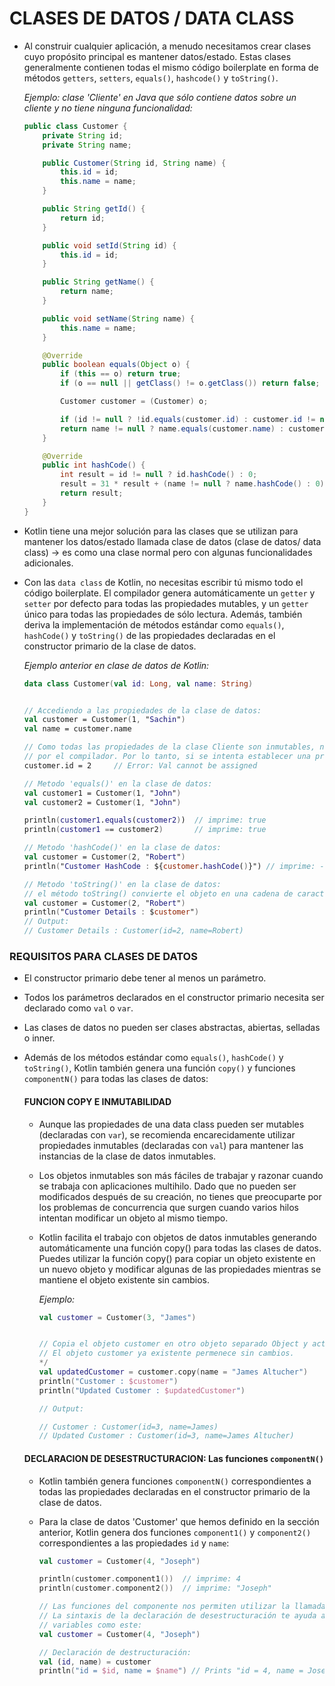 # CLASES DE DATOS / DATA CLASS

- Al construir cualquier aplicación, a menudo necesitamos crear clases cuyo propósito principal es mantener
datos/estado. Estas clases generalmente contienen todas el mismo código boilerplate en forma de métodos `getters`,
`setters`, `equals()`, `hashcode()` y `toString()`.

    *Ejemplo: clase 'Cliente' en Java que sólo contiene datos sobre un cliente y no tiene ninguna funcionalidad:*

    ```java
    public class Customer {
        private String id;
        private String name;

        public Customer(String id, String name) {
            this.id = id;
            this.name = name;
        }

        public String getId() {
            return id;
        }

        public void setId(String id) {
            this.id = id;
        }

        public String getName() {
            return name;
        }

        public void setName(String name) {
            this.name = name;
        }

        @Override
        public boolean equals(Object o) {
            if (this == o) return true;
            if (o == null || getClass() != o.getClass()) return false;

            Customer customer = (Customer) o;

            if (id != null ? !id.equals(customer.id) : customer.id != null) return false;
            return name != null ? name.equals(customer.name) : customer.name == null;
        }

        @Override
        public int hashCode() {
            int result = id != null ? id.hashCode() : 0;
            result = 31 * result + (name != null ? name.hashCode() : 0);
            return result;
        }
    }
    ```

- Kotlin tiene una mejor solución para las clases que se utilizan para mantener los datos/estado llamada clase de datos
(clase de datos/ data class) &rarr; es como una clase normal pero con algunas funcionalidades adicionales.

- Con las `data class` de Kotlin, no necesitas escribir tú mismo todo el código boilerplate. El
compilador genera automáticamente un `getter` y `setter` por defecto para todas las propiedades mutables, y un `getter`
único para todas las propiedades de sólo lectura. Además, también deriva la implementación de métodos estándar
como `equals()`, `hashCode()` y `toString()` de las propiedades declaradas en el constructor primario de la clase de datos.

    *Ejemplo anterior en clase de datos de Kotlin:*

    ```kotlin
    data class Customer(val id: Long, val name: String)


    // Accediendo a las propiedades de la clase de datos:
    val customer = Customer(1, "Sachin")
    val name = customer.name

    // Como todas las propiedades de la clase Cliente son inmutables, no hay ningún setter por defecto generado
    // por el compilador. Por lo tanto, si se intenta establecer una propiedad, el compilador dará un error:
    customer.id = 2     // Error: Val cannot be assigned

    // Metodo 'equals()' en la clase de datos:
    val customer1 = Customer(1, "John")
    val customer2 = Customer(1, "John")

    println(customer1.equals(customer2))  // imprime: true
    println(customer1 == customer2)       // imprime: true

    // Metodo 'hashCode()' en la clase de datos:
    val customer = Customer(2, "Robert")
    println("Customer HashCode : ${customer.hashCode()}") // imprime: -1841845792

    // Metodo 'toString()' en la clase de datos:
    // el método toString() convierte el objeto en una cadena de caracteres de la forma "ClassName(field1=value1, field2=value)"
    val customer = Customer(2, "Robert")
    println("Customer Details : $customer")
    // Output:
    // Customer Details : Customer(id=2, name=Robert)
    ```

### REQUISITOS PARA CLASES DE DATOS

- El constructor primario debe tener al menos un parámetro.
- Todos los parámetros declarados en el constructor primario necesita ser declarado como `val` o `var`.
- Las clases de datos no pueden ser clases abstractas, abiertas, selladas o inner.
- Además de los métodos estándar como `equals()`, `hashCode()` y `toString()`, Kotlin también genera una función `copy()` y funciones `componentN()` para todas las clases de datos:

    #### FUNCION COPY E INMUTABILIDAD

    - Aunque las propiedades de una data class pueden ser mutables (declaradas con `var`), se recomienda encarecidamente utilizar propiedades inmutables (declaradas con `val`) para mantener las instancias de la clase de datos inmutables.

    - Los objetos inmutables son más fáciles de trabajar y razonar cuando se trabaja con aplicaciones multihilo.
Dado que no pueden ser modificados después de su creación, no tienes que preocuparte por los problemas de concurrencia que surgen cuando varios hilos intentan modificar un objeto al mismo tiempo.

    - Kotlin facilita el trabajo con objetos de datos inmutables generando automáticamente una función copy()
para todas las clases de datos. Puedes utilizar la función copy() para copiar un objeto existente en un
nuevo objeto y modificar algunas de las propiedades mientras se mantiene el objeto existente sin cambios.

        *Ejemplo:*

        ```kotlin
        val customer = Customer(3, "James")

    
        // Copia el objeto customer en otro objeto separado Object y actualiza el nombre.
        // El objeto customer ya existente permenece sin cambios.
        */
        val updatedCustomer = customer.copy(name = "James Altucher")
        println("Customer : $customer")
        println("Updated Customer : $updatedCustomer")

        // Output:

        // Customer : Customer(id=3, name=James)
        // Updated Customer : Customer(id=3, name=James Altucher)
        ```

    #### DECLARACION DE DESESTRUCTURACION: Las funciones `componentN()`

    - Kotlin también genera funciones `componentN()` correspondientes a todas las propiedades declaradas en el constructor primario de la clase de datos.

    - Para la clase de datos 'Customer' que hemos definido en la sección anterior, Kotlin genera dos funciones `component1()` y `component2()` correspondientes a las propiedades `id` y `name`:

        ```kotlin
        val customer = Customer(4, "Joseph")

        println(customer.component1())  // imprime: 4
        println(customer.component2())  // imprime: "Joseph"

        // Las funciones del componente nos permiten utilizar la llamada declaración de desestructuración en Kotlin.
        // La sintaxis de la declaración de desestructuración te ayuda a desestructurar un objeto en un número de
        // variables como este:
        val customer = Customer(4, "Joseph")

        // Declaración de destructuración:
        val (id, name) = customer
        println("id = $id, name = $name") // Prints "id = 4, name = Joseph"
        ```
